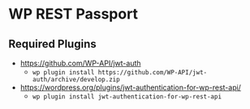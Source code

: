 # WP REST Passport


## Required Plugins

* https://github.com/WP-API/jwt-auth
  * `wp plugin install https://github.com/WP-API/jwt-auth/archive/develop.zip`
* https://wordpress.org/plugins/jwt-authentication-for-wp-rest-api/
  * `wp plugin install jwt-authentication-for-wp-rest-api`
